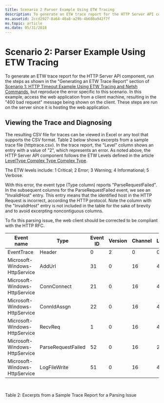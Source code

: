 ```yaml
---
title: Scenario 2 Parser Example Using ETW Tracing
description: To generate an ETW trace report for the HTTP Server API component, run the steps as shown in the \ 0034;Generating an ETW Trace Report \ 0034; section of Scenario 1 HTTP Timeout Example Using ETW Tracing and Netsh Commands, but reproduce the error specific to this scenario.
ms.assetid: 2ccd2927-8a64-40a8-a29b-4b680a942f7f
ms.topic: article
ms.date: 05/31/2018
---
```


# Scenario 2: Parser Example Using ETW Tracing

To generate an ETW trace report for the HTTP Server API component, run the steps as shown in the "Generating an ETW Trace Report" section of [Scenario 1: HTTP Timeout Example Using ETW Tracing and Netsh Commands](scenario-1--http-timeout-example-using-etw-tracing-and-netsh-commands.md), but reproduce the error specific to this scenario. In this example, access the web application from a client machine, resulting in the "400 bad request" message being shown on the client. These steps are run on the server since it is hosting the web application.

## Viewing the Trace and Diagnosing

The resulting CSV file for traces can be viewed in Excel or any tool that supports the CSV format. Table 2 below shows excerpts from a sample trace file (httptrace.csv). In the trace report, the "Level" column shows an entry with a value of "2", which represents an error. As noted above, the HTTP Server API component follows the ETW Levels defined in the article [LevelType Complex Type Complex Type](https://go.microsoft.com/fwlink/p/?linkid=87056).

The ETW levels include: 1 Critical; 2 Error; 3 Warning; 4 Informational; 5 Verbose.

With this error, the event type (Type column) reports "ParseRequestFailed". In the subsequent columns for the ParseRequestFailed event, we see an "InvalidHost" entry. This entry means that the identified host in the HTTP Request is incorrect, according the HTTP protocol. Note the column with the "InvalidHost" entry is not included in the table for the sake of brevity and to avoid excerpting noncontiguous columns.

To fix this parsing issue, the web client should be corrected to be compliant with the HTTP RFC. 

| Event name                    | Type               | Event ID | Version | Channel | Level |
|-------------------------------|--------------------|----------|---------|---------|-------|
| EventTrace                    | Header             | 0        | 2       | 0       | 0     |
| Microsoft-Windows-HttpService | AddUrl             | 31       | 0       | 16      | 4     |
| Microsoft-Windows-HttpService | ConnConnect        | 21       | 0       | 16      | 4     |
| Microsoft-Windows-HttpService | ConnIdAssgn        | 22       | 0       | 16      | 4     |
| Microsoft-Windows-HttpService | RecvReq            | 1        | 0       | 16      | 4     |
| Microsoft-Windows-HttpService | ParseRequestFailed | 52       | 0       | 16      | 2     |
| Microsoft-Windows-HttpService | LogFileWrite       | 51       | 0       | 16      | 4     |



 

Table 2: Excerpts from a Sample Trace Report for a Parsing Issue

 

 




